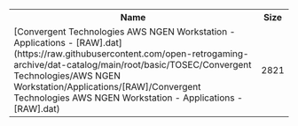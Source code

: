 <table>
<tr><th>Name</th><th>Size</th></tr>
<tr><td>[Convergent Technologies AWS NGEN Workstation - Applications - [RAW].dat](https://raw.githubusercontent.com/open-retrogaming-archive/dat-catalog/main/root/basic/TOSEC/Convergent Technologies/AWS NGEN Workstation/Applications/[RAW]/Convergent Technologies AWS NGEN Workstation - Applications - [RAW].dat)</td><td>2821</td></tr>
</table>
